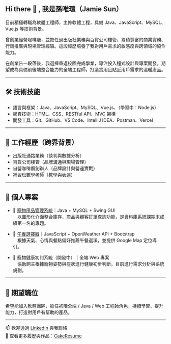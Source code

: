 ## Hi there 👋 , 我是孫唯瑄（Jamie Sun）

目前積極轉職為軟體工程師，主修軟體工程，具備 Java、JavaScript、MySQL、Vue.js 等技術背景。

曾創業經營咖啡廳，並擔任過出版社業務與百貨公司樓管，累積豐富的商業實務、行銷推廣與現場管理經驗。這段經歷培養了我對用戶需求的敏感度與跨領域的協作能力。

在創業告一段落後，我選擇重返校園完成學業，專注投入程式設計與專案開發，期望成為具備前後端整合能力的全端工程師，打造實用且貼近用戶需求的溫暖產品。

---

## 🛠 技術技能

- 語言與框架：Java、JavaScript、MySQL、Vue.js、（學習中：Node.js）
- 網頁技術：HTML、CSS、RESTful API、MVC 架構
- 開發工具：Git、GitHub、VS Code、IntelliJ IDEA、Postman、Vercel

---

## 💼 工作經歷（跨界背景）

- 出版社通路業務（談判與數據分析）
- 百貨公司樓管（品牌溝通與現場管理）
- 自營咖啡廳創辦人（品牌設計與營運實戰）
- 補習班數學老師（教學與表達）

---

## 🧪 個人專案

- 🐾 [寵物用品管理系統](待補)｜Java + MySQL + Swing GUI<br>
　以圖形化介面整合庫存、商品與顧客訂單查詢功能，是資料庫系統課期末成績第一名的專題。

- 🍱 [午餐選擇器](https://github.com/sunnnnnus/lunch-app)｜JavaScript + OpenWeather API + Bootstrap<br>
　根據天氣、心情與餐點偏好推薦午餐選項，並提供 Google Map 定位導引。

- 🧠 寵物健康初判系統（開發中）｜全端 Web 專案<br>
　協助飼主根據寵物姿勢與症狀進行健康初步判斷，目前進行需求分析與系統規劃。

---

## 🎯 期望職位

希望能加入軟體團隊，擔任初階全端 / Java / Web 工程師角色，持續學習、提升能力，打造對用戶有幫助的產品。

---

📫 歡迎透過 [LinkedIn](https://linkedin.com/in/sunnnnnus) 與我聯絡  
📁 查看更多履歷與作品：[CakeResume](https://www.cake.me/me/weiweisun)
